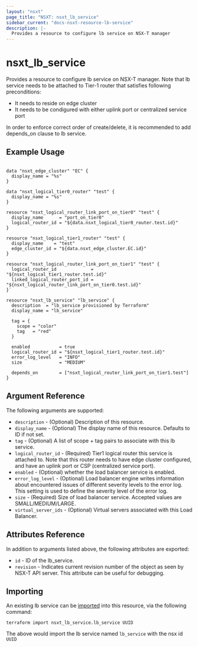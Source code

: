 ```yaml
---
layout: "nsxt"
page_title: "NSXT: nsxt_lb_service"
sidebar_current: "docs-nsxt-resource-lb-service"
description: |-
  Provides a resource to configure lb service on NSX-T manager
---
```


# nsxt_lb_service

Provides a resource to configure lb service on NSX-T manager.
Note that lb service needs to be attached to Tier-1 router that satisfies
following preconditions:
* It needs to reside on edge cluster
* It needs to be condigured with either uplink port or centralized service port

In order to enforce correct order of create/delete, it is recommended to add
depends_on clause to lb service.

## Example Usage

```hcl

data "nsxt_edge_cluster" "EC" {
  display_name = "%s"
}

data "nsxt_logical_tier0_router" "test" {
  display_name = "%s"
}

resource "nsxt_logical_router_link_port_on_tier0" "test" {
  display_name      = "port_on_tier0"
  logical_router_id = "${data.nsxt_logical_tier0_router.test.id}"
}

resource "nsxt_logical_tier1_router" "test" {
  display_name    = "test"
  edge_cluster_id = "${data.nsxt_edge_cluster.EC.id}"
}

resource "nsxt_logical_router_link_port_on_tier1" "test" {
  logical_router_id             = "${nsxt_logical_tier1_router.test.id}"
  linked_logical_router_port_id = "${nsxt_logical_router_link_port_on_tier0.test.id}"
}`

resource "nsxt_lb_service" "lb_service" {
  description  = "lb_service provisioned by Terraform"
  display_name = "lb_service"

  tag = {
    scope = "color"
    tag   = "red"
  }

  enabled           = true
  logical_router_id = "${nsxt_logical_tier1_router.test.id}"
  error_log_level   = "INFO"
  size              = "MEDIUM"

  depends_on        = ["nsxt_logical_router_link_port_on_tier1.test"]
}
```

## Argument Reference

The following arguments are supported:

* `description` - (Optional) Description of this resource.
* `display_name` - (Optional) The display name of this resource. Defaults to ID if not set.
* `tag` - (Optional) A list of scope + tag pairs to associate with this lb service.
* `logical_router_id` - (Required) Tier1 logical router this service is attached to. Note that this router needs to have edge cluster configured, and have an uplink port or CSP (centralized service port).
* `enabled` - (Optional) whether the load balancer service is enabled.
* `error_log_level` - (Optional) Load balancer engine writes information about encountered issues of different severity levels to the error log. This setting is used to define the severity level of the error log.
* `size` - (Required) Size of load balancer service. Accepted values are SMALL/MEDIUM/LARGE.
* `virtual_server_ids` - (Optional) Virtual servers associated with this Load Balancer.


## Attributes Reference

In addition to arguments listed above, the following attributes are exported:

* `id` - ID of the lb_service.
* `revision` - Indicates current revision number of the object as seen by NSX-T API server. This attribute can be useful for debugging.


## Importing

An existing lb service can be [imported][docs-import] into this resource, via the following command:

[docs-import]: /docs/import/index.html

```
terraform import nsxt_lb_service.lb_service UUID
```

The above would import the lb service named `lb_service` with the nsx id `UUID`
